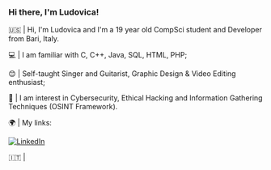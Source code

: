 ### Hi there, I'm Ludovica!

🇺🇸 |  Hi, I'm Ludovica and I'm a 19 year old CompSci student and Developer from Bari, Italy.

💻 |  I am familiar with C, C++, Java, SQL, HTML, PHP;

😊 |  Self-taught Singer and Guitarist, Graphic Design & Video Editing enthusiast;

👾 |  I am interest in Cybersecurity, Ethical Hacking and Information Gathering Techniques (OSINT Framework).

🌍 |  My links:

<a href='https://www.linkedin.com/in/ludovicapangrazio/' target="_blank"><img alt='LinkedIn' src='https://img.shields.io/badge/LinkedIn-100000?style=for-the-badge&logo=LinkedIn&logoColor=3CBEFF&labelColor=FFFFFF&color=F0F0F0'/></a>




🇮🇹 |

<!--
**LudovicaPangrazio/LudovicaPangrazio** is a ✨ _special_ ✨ repository because its `README.md` (this file) appears on your GitHub profile.

Here are some ideas to get you started:

- 🔭 I’m currently working on ...
- 🌱 I’m currently learning ...
- 👯 I’m looking to collaborate on ...
- 🤔 I’m looking for help with ...
- 💬 Ask me about ...
- 📫 How to reach me: ...
- 😄 Pronouns: ...
- ⚡ Fun fact: ...
-->
